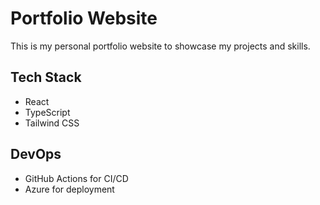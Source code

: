 # Portfolio Website

This is my personal portfolio website to showcase my projects and skills.

## Tech Stack

*   React
*   TypeScript
*   Tailwind CSS

## DevOps

*   GitHub Actions for CI/CD
*   Azure for deployment
